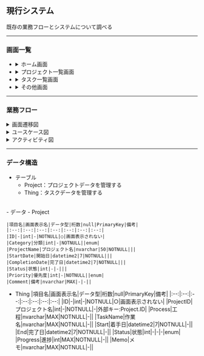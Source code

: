 
## 現行システム
既存の業務フローとシステムについて調べる

---
### 画面一覧
- <details><summary>ホーム画面</summary>初期画面</details>
- <details>
    <summary>プロジェクト一覧画面</summary>
      案件の管理をする
    <details open>
      <summary>ＣＲＵＤ画面</summary>
        &emsp;&nbsp;新規追加画面&nbsp;<br>
        &emsp;&nbsp;削除画面<br>
        &emsp;&nbsp;編集画面<br>
        &emsp;&nbsp;詳細画面
    </details>
  </details>
- <details>
    <summary>タスク一覧画面</summary>
      案件ごとの作業内容を管理をする
    <details open>
      <summary>ＣＲＵＤ画面</summary>
        &emsp;&nbsp;新規追加画面&nbsp;<br>
        &emsp;&nbsp;削除画面<br>
        &emsp;&nbsp;編集画面<br>
        &emsp;&nbsp;詳細画面
    </details>
  </details>     
- <details><summary>その他画面</summary>未実装。現状は作業の集計機能を有する</details>

---
### 業務フロー


<details>
  <summary>画面遷移図</summary>
  ※ヘッダー表示：Home,Projects,Things

  ``` plantuml
  @startuml
  skinparam backgroundColor white
  skinparam state {
    StartColor skyblue
    EndColor black
  }
  state Home #aliceblue;line:skyblue;line.bold;text:blue
  Home:ホーム画面
  state Projects #aliceblue;line:skyblue;line.bold;text:blue :プロジェクト一覧画面
  state Things #aliceblue;line:skyblue;line.bold;text:blue :タスク一覧画面
  state About #aliceblue;line:skyblue;line.bold;text:blue :その他画面
  About : Home>About

  [*] -[#blue]-> Home
  Home -[#blue]-> Projects
  Home -[#blue]-> Things
  Home -[#blue]-> About

  state CRUD1 #aliceblue;line:skyblue;line.bold;text:blue {
    state Create1 #aliceblue;line:skyblue;line.bold;text:blue :新規追加画面
    state Delete1 #aliceblue;line:skyblue;line.bold;text:blue :削除画面
    state Detail1 #aliceblue;line:skyblue;line.bold;text:blue :詳細画面
    state Edit1 #aliceblue;line:skyblue;line.bold;text:blue :編集画面
  }
  state CRUD2 #aliceblue;line:skyblue;line.bold;text:blue {
    state Create2 #aliceblue;line:skyblue;line.bold;text:blue :新規追加画面
    state Delete2 #aliceblue;line:skyblue;line.bold;text:blue :削除画面
    state Detail2 #aliceblue;line:skyblue;line.bold;text:blue :詳細画面
    state Edit2 #aliceblue;line:skyblue;line.bold;text:blue :編集画面
  }
  Projects -[#blue]-> CRUD1
  Things -[#blue]-> CRUD2

  @enduml
  ```
</details>

<details>
  <summary>ユースケース図</summary>

  ``` plantuml
  @startuml
  left to right direction
  actor "使用者" as ac1

  rectangle TaskList_API {
    ac1 --> (管理する)
    ac1 --> (一覧を表示する)
    ac1 --> (検索する)
    ac1 --> (表示を並べ替える)

    (一覧を表示する) .. (管理する)
    (一覧を表示する) .. (表示を並べ替える)
    (一覧を表示する) .. (検索する)
    (表示を並べ替える) <|-- (昇順で並べ替える)
    (表示を並べ替える) <|-- (降順で並べ替える)
    (管理する) <|-- (プロジェクトを管理する)
    (管理する) <|-- (タスクを管理する)   
    note top of 管理する : CRUD  
  }

  @enduml
  ```
</details>

<details><summary>アクティビティ図</summary>
<details open><summary>- ホーム画面</summary>

  ``` plantuml
  @startuml

  start
  :ホーム画面表示;
  split
     :'Project'押下<
     :プロジェクト一覧画面に遷移;
  end
  split again
     :'Task'押下<
     :タスク一覧画面に遷移;
  end
  split again
     :'Option'押下<
     :その他画面に遷移;
  end

  @enduml
  ```
</details>
<details open><summary>- プロジェクト一覧画面</summary>

  ``` plantuml
  @startuml

  start
  :プロジェクト一覧画面に遷移;
  partition 初期処理 {
      :DB確認;
      if (レコードが存在するか?) then (あり)
      :画面に全件データを表示;
      :ステータス確認;
        if ("完了"?) then (はい)
        :対象行の背景色を灰色にする;
        else (いいえ)
        endif
      else (なし)
      endif
  }
  :プロジェクト一覧画面表示;
  :ボタン選択;
  split
     :'新規追加'押下<
     :Create画面に遷移;
     :画面表示;
     :ボタン選択;
     split
      :'戻る'押下<
     split again
      :'登録'押下<

      if (必須項目記入済み?) then (いいえ)
        :エラーメッセージ表示;
        :Create画面に留まる;
        stop
      endif  
        :DB登録;  
     end split
      :プロジェクト一覧画面に遷移;
  end
  split again
     :'検索'押下<
     if (入力あり?) then (はい)
      :入力ワードで絞り込み;
     else (いいえ)
      :絞り込みなし;
     endif
      :画面にデータを表示;
  end
  split again
     :'絞り込みなし'押下<
     :画面に全件データを表示;
  end
  split again
     :'編集'押下<
     :Edit画面に遷移;
     if (DBに存在するデータを選択?) then (いいえ)
     :エラー画面表示;
     stop
     endif
     :画面表示;
     split
      :'戻る'押下<
     split again
      :'保存'押下<
      :画面に入力された内容でDBを更新;
     end split
      :プロジェクト一覧画面に遷移;
  end
  split again
     :'詳細'押下<
     :Detail画面に遷移;
     if (DBに存在するデータを選択?) then (いいえ)
      :エラー画面表示;
     stop
     endif
       :画面表示;
       :選択したデータの内容を表示;
       :データのステータス確認;
     if (完了?) then (はい)
      :プロジェクトに属するタスク一覧DBの
      データを全件表示;
     endif
     split
      :'編集へ'押下<
      :編集画面に遷移;
     split again
      :'一覧へ'押下<
      :プロジェクト一覧画面に遷移;
     end split

  end
  split again
     :'削除'押下<
     :Delete画面に遷移;
     if (DBに存在するデータを選択?) then (いいえ)
     :エラー画面表示;
     stop
     endif
     :画面表示;
     split
      :'削除'押下<
      :選択しているレコードをDBから削除;
     split again
      :'戻る'押下<
     end split
      :プロジェクト一覧画面に遷移;
  end

  @enduml
  ```
</details>
<details open><summary>- タスク一覧画面</summary>

  ``` plantuml
  @startuml

  start
  :タスク一覧画面に遷移;
  partition 初期処理 {
      :DB確認;
      if (レコードが存在するか?) then (あり)
      :画面に全件データを表示;
      :ステータス確認;
        if ("完了"?) then (はい)
        :対象行の背景色を灰色にする;
        else (いいえ)
        endif
      else (なし)
      endif
  }
  :タスク一覧画面表示;
  :ボタン選択;
  split
     :'新規追加'押下<
     :Create画面に遷移;
     :画面表示;
     :ボタン選択;
     split
      :'戻る'押下<
     split again
      :'登録'押下<

      if (必須項目記入済み?) then (いいえ)
        :エラーメッセージ表示;
        :Create画面に留まる;
        stop
      endif  
        :DB登録;  
     end split
      :プロジェクト一覧画面に遷移;
  end
  split again
     :'検索'押下<
     if (入力あり?) then (はい)
      :入力ワードで絞り込み;
     else (いいえ)
      :絞り込みなし;
     endif
      :画面にデータを表示;
  end
  split again
     :'絞り込みなし'押下<
     :画面に全件データを表示;
  end
  split again
     :'編集'押下<
     :Edit画面に遷移;
     if (DBに存在するデータを選択?) then (いいえ)
     :エラー画面表示;
     stop
     endif
     :画面表示;
     split
      :'戻る'押下<
     split again
      :'保存'押下<
      :画面に入力された内容でDBを更新;
     end split
      :プロジェクト一覧画面に遷移;
  end
  split again
     :'詳細'押下<
     :Detail画面に遷移;
     if (DBに存在するデータを選択?) then (いいえ)
      :エラー画面表示;
     stop
     endif
       :画面表示;
       :選択したデータの内容を表示;
     split
      :'編集へ'押下<
      :編集画面に遷移;
     split again
      :'一覧へ'押下<
      :プロジェクト一覧画面に遷移;
     end split

  end
  split again
     :'削除'押下<
     :Delete画面に遷移;
     if (DBに存在するデータを選択?) then (いいえ)
     :エラー画面表示;
     stop
     endif
     :画面表示;
     split
      :'削除'押下<
      :選択しているレコードをDBから削除;
     split again
      :'戻る'押下<
     end split
      :プロジェクト一覧画面に遷移;
  end

  @enduml
  ```
</details>
<details open><summary>- その他画面</summary>

  ``` plantuml
  @startuml

  start
  :その他画面遷移;
  :DB:projectsを確認;
  if (データあり?) then (いいえ)
    :その他画面表示;
    stop
  endif  
  :項目名:開始日でデータをグループ化;
  :開始日と件数を画面に表示;
  :その他画面表示;
  end

  @enduml
  ```
</details>

</details>

---
### データ構造

- テーブル
  - Project：プロジェクトデータを管理する
  - Thing：タスクデータを管理する
<br>
- データ
  - Project

    |項目名|画面表示名|データ型|桁数|null|PrimaryKey|備考|
    |:--:|:--:|:--:|:--:|:--:|:--:|:--:|
    |ID|-|int|-|NOTNULL|○|画面表示されない|
    |Category|分類|int|-|NOTNULL||enum|
    |ProjectName|プロジェクト名|nvarchar|50|NOTNULL|||
    |StartDate|開始日|datetime2|7|NOTNULL|||
    |CompletionDate|完了日|datetime2|7|NOTNULL|||
    |Status|状態|int|-|-|||
    |Priority|優先度|int|-|NOTNULL||enum|
    |Comment|備考|nvarchar|MAX|-|-||

  - Thing
    |項目名|画面表示名|データ型|桁数|null|PrimaryKey|備考|
    |:--:|:--:|:--:|:--:|:--:|:--:|:--:|
    |ID|-|int|-|NOTNULL|○|画面表示されない|
    |ProjectID|プロジェクト名|int|-|NOTNULL|-|外部キー:Project.ID|
    |Process|工程|nvarchar|MAX|NOTNULL|-||
    |TaskName|作業名|nvarchar|MAX|NOTNULL|-||
    |Start|着手日|datetime2|7|NOTNULL|-||
    |End|完了日|datetime2|7|NOTNULL|-||
    |Status|状態|int|-|-|-|enum|
    |Progress|進捗|int|MAX|NOTNULL|-||
    |Memo|メモ|nvarchar|MAX|NOTNULL|-||
